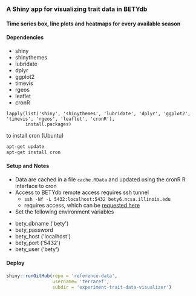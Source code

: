 ### A Shiny app for visualizing trait data in BETYdb

#### Time series box, line plots and heatmaps for every available season

#### Dependencies

- shiny
- shinythemes
- lubridate
- dplyr
- ggplot2
- timevis
- rgeos
- leaflet
- cronR

```{r echo=FALSE}
lapply(list('shiny', 'shinythemes', 'lubridate', 'dplyr', 'ggplot2', 'timevis', 'rgeos', 'leaflet', 'cronR'),
       install.packages)
```

to install cron (Ubuntu)

```sh
apt-get update
apt-get install cron
```

#### Setup and Notes

* Data are cached in a file `cache.RData` and updated using the cronR R interface to cron
* Access to BETYdb remote access requires ssh tunnel 
  * `ssh -Nf -L 5432:localhost:5432 bety6.ncsa.illinois.edu`
  * requires access, which can be [requested here](https://identity.ncsa.illinois.edu/join/TU49BUUEDM)
* Set the following environment variables

- bety_dbname ('bety')
- bety_password
- bety_host ('localhost')
- bety_port ('5432')
- bety_user ('bety')

#### Deploy

```r
shiny::runGitHub(repo = 'reference-data', 
                 username= 'terraref', 
                 subdir = 'experiment-trait-data-visualizer')
```
